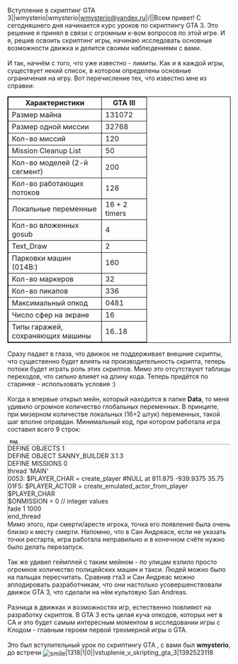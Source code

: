 Вступление в скриптинг GTA 3||wmysterio|wmysterio|wmysterio@yandex.ru|/||Всем привет! С сегодняшнего дня начинается курс уроков по скриптингу GTA 3. Это решение я принял в связи с огромным к-вом вопросов по этой игре. И я, решив освоить скриптинг игры, начинаю исследовать основные возможности движка и делится своими наблюдениями с вами.<br><br>И так, начнём с того, что уже известно - лимиты. Как и в каждой игры, существует некий список, в котором определены основные ограничения на игру. Вот перечисление тех, что известно мне из справки:<br><table style="width: 100%; border-collapse: collapse; border: 1px solid black;" class="main" align="center" width=""> <tbody> <tr> <td style="border: 1px solid black;" align="center" width="194">**Характеристики**<br></td> <td style="border: 1px solid black;" class="kays" align="center" width="85">**GTA III**</td> </tr> <tr> <td style="border: 1px solid black;"> <div align="left"><span class="style7">Размер майна</span></div></td> <td style="border: 1px solid black;" class="text2">131072</td> </tr> <tr> <td style="border: 1px solid black;"> <div align="left"><span class="style7">Размер одной миссии</span></div></td> <td style="border: 1px solid black;" class="text2">32768</td> </tr> <tr> <td style="border: 1px solid black;"> <div align="left"><span class="style7">Кол-во миссий</span></div></td> <td style="border: 1px solid black;" class="text2">120</td> </tr> <tr> <td style="border: 1px solid black;"> <div class="style7" align="left">Mission Cleanup List&nbsp; </div></td> <td style="border: 1px solid black;" class="text2">50</td> </tr> <tr> <td style="border: 1px solid black;"> <div align="left"><span class="style7">Кол-во моделей (2-й сегмент)</span></div></td> <td style="border: 1px solid black;" class="text2">200</td> </tr> <tr> <td style="border: 1px solid black;"> <div align="left"><span class="style7">Кол-во работающих потоков</span></div></td> <td style="border: 1px solid black;" class="text2">128</td> </tr> <tr> <td style="border: 1px solid black;"> <div align="left"><span class="style7">Локальные переменные</span></div></td> <td style="border: 1px solid black;" class="text2">16 + 2 <span class="text5">timers</span></td> </tr> <tr> <td style="border: 1px solid black;"> <div align="left"><span class="style7">Кол-во вложенных gosub</span></div></td> <td style="border: 1px solid black;" class="text2">4</td> </tr> <tr> <td style="border: 1px solid black;" class="style7">Text_Draw</td> <td style="border: 1px solid black;" class="text2">2</td> </tr> <tr> <td style="border: 1px solid black;"> <div align="left"><span class="style7">Парковки машин (014B:)</span></div></td> <td style="border: 1px solid black;" class="text2">160</td> </tr> <tr> <td style="border: 1px solid black;"> <div align="left"><span class="style7">Кол-во маркеров</span></div></td> <td style="border: 1px solid black;" class="text2">32</td> </tr> <tr> <td style="border: 1px solid black;"> <div align="left"><span class="style7">Кол-во пикапов</span></div></td> <td style="border: 1px solid black;" class="text2">336</td> </tr> <tr> <td style="border: 1px solid black;"> <div align="left"><span class="style7">Максимальный опкод</span></div></td> <td style="border: 1px solid black;" class="text2">0481</td> </tr> <tr> <td style="border: 1px solid black;"> <div align="left"><span class="style7">Число сфер на экране</span></div></td> <td style="border: 1px solid black;" class="text2">16</td> </tr> <tr> <td style="border: 1px solid black;"> <div align="left"><span class="style7">Типы гаражей, сохраняющих машины</span> <br> </div></td> <td style="border: 1px solid black;" class="text2">16..18</td> </tr></tbody></table>Сразу падает в глаза, что движок не поддерживает внешние скрипты, что существенно будет влиять на производительность скрипта, теперь потоки будет играть роль этих скриптов. Мимо это отсутствуют таблицы переходов, что сильно влияет на длину кода. Теперь придётся по старинке - использовать условия :)<br><br>Когда я впервые открыл мейн, который находится в папке **Data**, то меня удивило огромное количество глобальных переменных. В принципе, при мизерном количестве локальных (16+2 штук) переменных, такой шаг вполне оправдан. Минимальный код, при котором работала игра составил всего 9 строк:<!--uzcode--><div class="bbCodeBlock"><div class="bbCodeName" style="padding-left:5px;font-weight:bold;font-size:7pt">Код</div><div class="codeMessage" style="border:1px inset;max-height:200px;overflow:auto;height:expression(this.scrollHeight<5?this.style.height:scrollHeight>200?'200px':''+(this.scrollHeight+5)+'px');"><!--uzc--> DEFINE OBJECTS 1 <br> DEFINE OBJECT SANNY_BUILDER 3.1.3&nbsp;&nbsp;<br> DEFINE MISSIONS 0 <br> thread 'MAIN' <br> 0053: $PLAYER_CHAR = create_player #NULL at 811.875 -939.9375 35.75 <br> 01F5: $PLAYER_ACTOR = create_emulated_actor_from_player $PLAYER_CHAR <br> $ONMISSION = 0 // integer values <br> fade 1 1000 <br> end_thread <!--/uzc--></div></div><!--/uzcode-->Мимо этого, при смерти/аресте игрока, точка его появления была очень близко к месту смерти. Напомню, что в Сан Андреасе, если не указать точки рестарта, игра работала неправильно и в конечном счёте нужно было делать перезапуск.<br><br>Так же удивил геймплей с таким мейном - по улицам езлило просто огромное количество полицейских машин и такси. Людей можно было на пальцах пересчитать. Сравнив гта3 и Сан Андреас можно аплодировать разработчикам, что они настолько усовершенствовали движок GTA 3, что сделали на нём культовую San Andreas.<br><br>Разница в движках и возможностях игр, естественно повлияют на разработку скриптов. В GTA 3 есть целая куча опкодов, которых нет в СА и это будет самым интересным моментом в исследовании игры с Клодом - главным героем первой трехмерной игры о GTA.<br><br>Это был вступительный урок по скриптингу GTA , с вами был **wmysterio**, до встречи <img src="http://s49.ucoz.net/sm/15/smile.gif" border="0" align="absmiddle" alt="smile" />|1318|1|0||vstuplenie_v_skripting_gta_3|1392523118